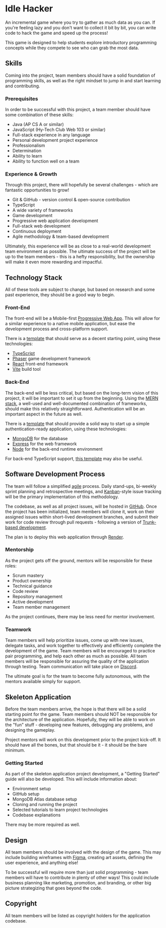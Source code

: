 # Idle Hacker
An incremental game where you try to gather as much data as you can. If you're feeling lazy and you don't want to collect it bit by bit, you can write code to hack the game and speed up the process!

This game is designed to help students explore introductory programming concepts while they compete to see who can grab the most data.

## Skills
Coming into the project, team members should have a solid foundation of programming skills, as well as the right mindset to jump in and start learning and contributing.

### Prerequisites
In order to be successful with this project, a team member should have some combination of these skills:

- Java (AP CS A or similar)
- JavaScript (Hy-Tech Club Web 103 or similar)
- Full-stack experience in any language
- Personal development project experience
- Professionalism
- Determination
- Ability to learn
- Ability to function well on a team

### Experience & Growth
Through this project, there will hopefully be several challenges - which are fantastic opportunities to grow!

- Git & GitHub - version control & open-source contribution
- TypeScript
- A wide variety of frameworks
- Game development
- Progressive web application development
- Full-stack web development
- Continuous deployment
- Agile methodology & team-based development

Ultimately, this experience will be as close to a real-world development team environment as possible. The ultimate success of the project will be up to the team members - this is a hefty responsibility, but the ownership will make it even more rewarding and impactful.

## Technology Stack
All of these tools are subject to change, but based on research and some past experience, they should be a good way to begin.

### Front-End
The front-end will be a Mobile-first [Progressive Web App](https://developer.mozilla.org/en-US/docs/Web/Progressive_web_apps). This will allow for a similar experience to a native mobile application, but ease the development process and cross-platform support.

There is a [template](https://github.com/phaserjs/template-react-ts) that should serve as a decent starting point, using these technologies:

- [TypeScript](https://www.typescriptlang.org/)
- [Phaser](https://phaser.io) game development framework
- [React](https://react.dev) front-end framework
- [Vite](https://vitejs.dev) build tool

### Back-End
The back-end will be less critical, but based on the long-term vision of this project, it will be important to set it up from the beginning. Using the [MERN stack](https://www.mongodb.com/mern-stack), a well-used and well-documented combination of frameworks, should make this relatively straightforward. Authentication will be an important aspect in the future as well.

There is a [template](https://github.com/bradtraversy/mern-auth) that should provide a solid way to start up a simple authentication-ready application, using these technologies:

- [MongoDB](https://www.mongodb.com/) for the database
- [Express](https://expressjs.com/) for the web framework
- [Node](https://nodejs.org/en) for the back-end runtime environment

For back-end TypeScript support, [this template](https://github.com/GabrielSalangsang013/ts-mern-with-auth-boilerplate) may also be useful.

## Software Development Process
The team will follow a simplified [agile](https://www.atlassian.com/agile) process. Daily stand-ups, bi-weekly sprint planning and retrospective meetings, and [Kanban](https://en.wikipedia.org/wiki/Kanban_board)-style issue tracking will be the primary implementation of this methodology.

The codebase, as well as all project issues, will be hosted in [GitHub](https://github.com/). Once the project has been initialized, team members will clone it, work on their assigned issues within short-lived development branches, and submit their work for code review through pull requests - following a version of [Trunk-based development](https://www.atlassian.com/continuous-delivery/continuous-integration/trunk-based-development).

The plan is to deploy this web application through [Render](https://render.com/).

### Mentorship
As the project gets off the ground, mentors will be responsible for these roles:

- Scrum mastery
- Product ownership
- Technical guidance
- Code review
- Repository management
- Active development
- Team member management

As the project continues, there may be less need for mentor involvement.

### Teamwork
Team members will help prioritize issues, come up with new issues, delegate tasks, and work together to effectively and efficiently complete the development of the game. Team members will be encouraged to practice pair programming, and help each other as much as possible. All team members will be responsible for assuring the quality of the application through testing. Team communication will take place on [Discord](https://discord.com/).

The ultimate goal is for the team to become fully autonomous, with the mentors available simply for support.

## Skeleton Application
Before the team members arrive, the hope is that there will be a solid starting point for the game. Team members should NOT be responsible for the architecture of the application. Hopefully, they will be able to work on the "fun" stuff - developing new features, debugging any problems, and designing the gameplay.

Project mentors will work on this development prior to the project kick-off. It should have all the bones, but that should be it - it should be the bare minimum.

### Getting Started
As part of the skeleton application project development, a "Getting Started" guide will also be developed. This will include information about:

- Environment setup
- GitHub setup
- MongoDB Atlas database setup
- Cloning and running the project
- Selected tutorials to learn project technologies
- Codebase explanations

There may be more required as well.

## Design
All team members should be involved with the design of the game. This may include building wireframes with [Figma](https://www.figma.com/), creating art assets, defining the user experience, and anything else!

To be successful will require more than just solid programming - team members will have to contribute in plenty of other ways! This could include business planning like marketing, promotion, and branding, or other big picture strategizing that goes beyond the code.

## Copyright
All team members will be listed as copyright holders for the application codebase.
